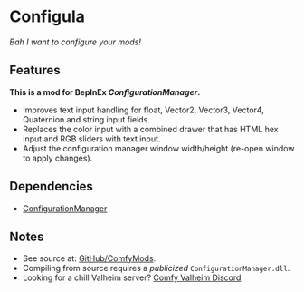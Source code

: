 # Configula

*Bah I want to configure your mods!*

## Features

**This is a mod for BepInEx *ConfigurationManager*.**

  * Improves text input handling for float, Vector2, Vector3, Vector4, Quaternion and string input fields.
  * Replaces the color input with a combined drawer that has HTML hex input and RGB sliders with text input.
  * Adjust the configuration manager window width/height (re-open window to apply changes).

## Dependencies

  * [ConfigurationManager](https://valheim.thunderstore.io/package/Azumatt/Official_BepInEx_ConfigurationManager/)

## Notes

  * See source at: [GitHub/ComfyMods](https://github.com/redseiko/ComfyMods/tree/main/Configula).
  * Compiling from source requires a *publicized* `ConfigurationManager.dll`.
  * Looking for a chill Valheim server? [Comfy Valheim Discord](https://discord.gg/ameHJz5PFk)
